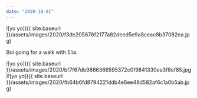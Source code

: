 ```yaml
---
date: "2020-10-01"
---
```


![yo yo]({{ site.baseurl }}/assets/images/2020/f3de205676f2177a82deed5e9a8ceac8b37082ea.jpg)

Boí going for a walk with Elia.

![yo yo]({{ site.baseurl }}/assets/images/2020/bf7f67db9866366595372c0f9841330ea3f8ef85.jpg)![yo yo]({{ site.baseurl }}/assets/images/2020/fb64b6fd8794221ddb4e6ee48d582af6c1a0b5ab.jpg)
